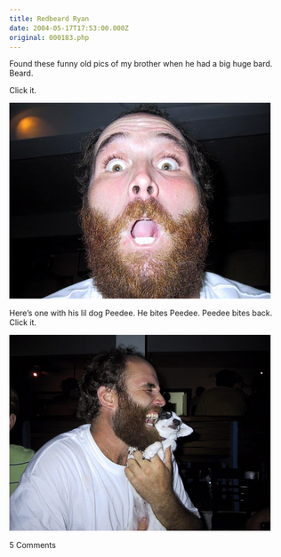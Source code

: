 ```yaml
---
title: Redbeard Ryan
date: 2004-05-17T17:53:00.000Z
original: 000183.php
---
```


Found these funny old pics of my brother when he had a big huge bard. Beard.

Click it.

<p class="polaroid" style="--deg: -2deg"><img src="./ryanbeard-0.jpg" /></p>

Here’s one with his lil dog Peedee. He bites Peedee. Peedee bites back. Click it.

<p class="polaroid" style="--deg: -2deg"><img src="./ryanpeedee-0.jpg" /></p>

<span class="commentheader">5 Comments</span>

<!-- <div class="commentdivider">
<span class="commentauthorbox">Posted by an anonymous coward</span>
<span class="commentdatebox">Monday, May 17, 2004</span>
<span class="commenttimebox"> 3:30 PM</span>
</div>
<div class="commentbody">the guy is a real psycho . and aloser </div>
<div class="commentdivider">
<span class="commentauthorbox">Posted by asiel</span>
<span class="commentdatebox">Monday, May 17, 2004</span>
<span class="commenttimebox"> 3:30 PM</span>
</div>
<div class="commentbody">and hes gay </div>
<div class="commentdivider">
<span class="commentauthorbox">Posted by <a href="mailto&#58;Lauren&#64;Balthrop&#46;com">Bama</a></span>
<span class="commentdatebox">Monday, May 17, 2004</span>
<span class="commenttimebox"> 8:19 PM</span>
</div>
<div class="commentbody">omg that’s like my brother!</div>
<div class="commentdivider">
<span class="commentauthorbox">Posted by <a href="http://www.pascal.com/cgi-bin/mt/mt-comments.cgi?__mode=red&id=710">maryamaa</a></span>
<span class="commentdatebox">Tuesday, May 18, 2004</span>
<span class="commenttimebox">12:41 PM</span>
</div>
<div class="commentbody">vb=12

kl</div>

<div class="commentdivider">
<span class="commentauthorbox">Posted by Asiel</span>
<span class="commentdatebox">Wednesday, May 19, 2004</span>
<span class="commenttimebox"> 2:15 PM</span>
</div>
<div class="commentbody">how ‘bout some favors?

</div> -->
